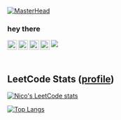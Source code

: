 [![MasterHead](https://www.wallpaperup.com/uploads/wallpapers/2015/07/26/763385/9a82dcaefabcd4470d587987f7b97e24.jpg)](https://github.com/Nico4899)

### hey there 
<a href="https://www.linkedin.com/in/nicolas-fliegel/">
  <img align="left" alt="Nico's LinkedIn" width="22px" src="https://raw.githubusercontent.com/peterthehan/peterthehan/master/assets/linkedin.svg" />
</a>
<a href="https://medium.com/@nico.fliegel">
  <img align="left" alt="Nico's Medium" width="22px" src="https://raw.githubusercontent.com/gilbarbara/logos/master/logos/medium-icon.svg" />
</a>
<a href="https://www.instagram.com/n1c0_f99/">
  <img align="left" alt="Nico's Instagram" width="22px" src="https://raw.githubusercontent.com/gilbarbara/logos/master/logos/instagram-icon.svg" />
</a>
<a href="https://twitter.com/n1c0_f99">
  <img align="left" alt="Nico's Twitter" width="22px" src="https://raw.githubusercontent.com/peterthehan/peterthehan/master/assets/twitter.svg" />
</a>

![](https://visitor-badge.glitch.me/badge?page_id=Nico4899)

<br />



## LeetCode Stats ([profile](https://leetcode.com/nicolas_fliegel))
[![Nico's LeetCode stats](https://leetcode-stats-six.vercel.app/api?username=nicolas_fliegel)](https://github.com/KnlnKS/leetcode-stats)

[![Top Langs](https://github-readme-stats.vercel.app/api/top-langs/?username=Nico4899&langs_count=8)](https://github.com/anuraghazra/github-readme-stats)
